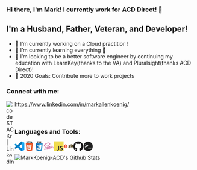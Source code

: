 ﻿### Hi there, I'm Mark! I currently work for ACD Direct!  👋

## I'm a Husband, Father, Veteran, and Developer!
- 🔭 I’m currently working on a Cloud practitior !
- 🌱 I’m currently learning everything 🤣
- 👯 I’m looking to be a better software engineer by continuing my education with LearnKey(thanks to the VA) and Pluralsight(thanks ACD Direct)! 
- 🥅 2020 Goals: Contribute more to work projects
  

### Connect with me:

<img align="left" alt="codeSTACKr | LinkedIn" width="22px" src="https://cdn.jsdelivr.net/npm/simple-icons@v3/icons/linkedin.svg" />https://www.linkedin.com/in/markallenkoenig/

<br />


### Languages and Tools:

<img align="left" alt="Visual Studio Code" width="26px" src="https://raw.githubusercontent.com/github/explore/80688e429a7d4ef2fca1e82350fe8e3517d3494d/topics/visual-studio-code/visual-studio-code.png" />
<img align="left" alt="HTML5" width="26px" src="https://raw.githubusercontent.com/github/explore/80688e429a7d4ef2fca1e82350fe8e3517d3494d/topics/html/html.png" />
<img align="left" alt="CSS3" width="26px" src="https://raw.githubusercontent.com/github/explore/80688e429a7d4ef2fca1e82350fe8e3517d3494d/topics/css/css.png" />
<img align="left" alt="Sass" width="26px" src="https://raw.githubusercontent.com/github/explore/80688e429a7d4ef2fca1e82350fe8e3517d3494d/topics/sass/sass.png" />
<img align="left" alt="JavaScript" width="26px" src="https://raw.githubusercontent.com/github/explore/80688e429a7d4ef2fca1e82350fe8e3517d3494d/topics/javascript/javascript.png" />
<img align="left" alt="Git" width="26px" src="https://raw.githubusercontent.com/github/explore/80688e429a7d4ef2fca1e82350fe8e3517d3494d/topics/git/git.png" />
<img align="left" alt="GitHub" width="26px" src="https://raw.githubusercontent.com/github/explore/78df643247d429f6cc873026c0622819ad797942/topics/github/github.png" />
<img align="left" alt="HTML5" width="26px" src="https://raw.githubusercontent.com/github/explore/80688e429a7d4ef2fca1e82350fe8e3517d3494d/topics/terminal/terminal.png" />

<br />
<br />


<img align="left" alt="MarkKoenig-ACD's Github Stats" src="https://github-readme-stats.vercel.app/api?username=markkoenig-acd&show_icons=true&hide_border=true" />

[linkedin]: https://www.linkedin.com/in/markallenkoenig/
